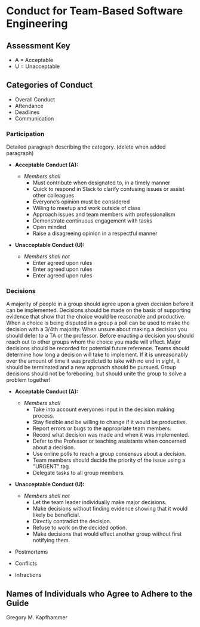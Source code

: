 # Conduct for Team-Based Software Engineering

## Assessment Key

* A = Acceptable
* U = Unacceptable

## Categories of Conduct

* Overall Conduct
* Attendance
* Deadlines
* Communication

### Participation

Detailed paragraph describing the category. (delete when added paragraph)

* **Acceptable Conduct (A):**
  * *Members shall*
    * Must contribute when designated to, in a timely manner
    * Quick to respond in Slack to clarify confusing issues or assist other colleagues
    * Everyone’s opinion must be considered
    * Willing to meetup and work outside of class
    * Approach issues and team members with professionalism
    * Demonstrate continuous engagement with tasks
    * Open minded
    * Raise a disagreeing opinion in a respectful manner

* **Unacceptable Conduct (U):**
  * *Members shall not*
    * Enter agreed upon rules
    * Enter agreed upon rules
    * Enter agreed upon rules

### Decisions

A majority of people in a group should agree upon a given decision before it can be implemented. Decisions should be made on the basis of supporting evidence that show that the choice would be reasonable and productive. When a choice is being disputed in a group a poll can be used to make the decision with a 3/4th majority. When unsure about making a decision you should defer to a TA or the professor. Before enacting a decision you should reach out to other groups whom the choice you made will affect.
Major decisions should be recorded for potential future reference. Teams should determine how long a decision will take to implement. If it is unreasonably over the amount of time it was predicted to take with no end in sight, it should be terminated and a new approach should be pursued. Group decisions should not be foreboding, but should unite the group to solve a problem together!

* **Acceptable Conduct (A):**
  * *Members shall*
    * Take into account everyones input in the decision making process.
    * Stay flexible and be willing to change if it would be productive.
    * Report errors or bugs to the appropriate team members.
    * Record what decision was made and when it was implemented.
    * Defer to the Professor or teaching assistants when concerned about a decision.
    * Use online polls to reach a group consensus about a decision.
    * Team members should decide the priority of the issue using a "URGENT" tag.
    * Delegate tasks to all group members.

* **Unacceptable Conduct (U):**
  * *Members shall not*
    * Let the team leader individually make major decisions.
    * Make decisions without finding evidence showing that it would likely be beneficial.
    * Directly contradict the decision.
    * Refuse to work on the decided option.
    * Make decisions that would effect another group without first notifying them.

* Postmortems
* Conflicts
* Infractions

## Names of Individuals who Agree to Adhere to the Guide

Gregory M. Kapfhammer
